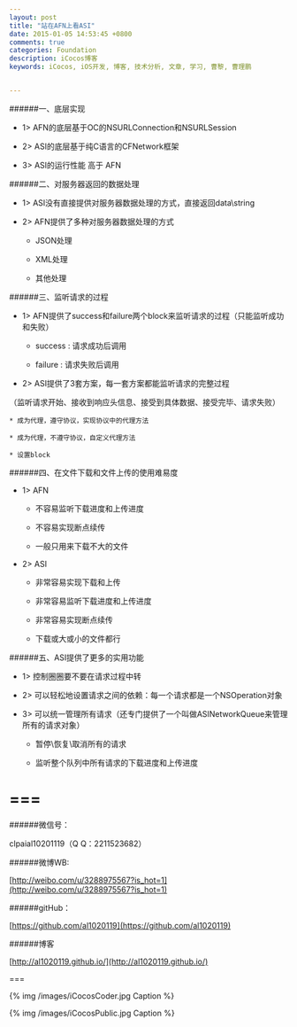 ```yaml
---
layout: post
title: "站在AFN上看ASI"
date: 2015-01-05 14:53:45 +0800
comments: true
categories: Foundation
description: iCocos博客
keywords: iCocos, iOS开发, 博客, 技术分析, 文章, 学习, 曹黎, 曹理鹏


---
```


######一、底层实现

* 1> AFN的底层基于OC的NSURLConnection和NSURLSession

* 2> ASI的底层基于纯C语言的CFNetwork框架

* 3> ASI的运行性能 高于 AFN



<!--more-->




######二、对服务器返回的数据处理

* 1> ASI没有直接提供对服务器数据处理的方式，直接返回data\string

* 2> AFN提供了多种对服务器数据处理的方式
	
	* JSON处理
	
	* XML处理
	
	* 其他处理

######三、监听请求的过程

* 1> AFN提供了success和failure两个block来监听请求的过程（只能监听成功和失败）

	* success : 请求成功后调用
	
	* failure : 请求失败后调用

* 2> ASI提供了3套方案，每一套方案都能监听请求的完整过程

（监听请求开始、接收到响应头信息、接受到具体数据、接受完毕、请求失败）

	* 成为代理，遵守协议，实现协议中的代理方法
	
	* 成为代理，不遵守协议，自定义代理方法
	
	* 设置block

######四、在文件下载和文件上传的使用难易度

* 1> AFN

	* 不容易监听下载进度和上传进度
	
	* 不容易实现断点续传
	
	* 一般只用来下载不大的文件

* 2> ASI

	* 非常容易实现下载和上传
	
	* 非常容易监听下载进度和上传进度
	
	* 非常容易实现断点续传
	
	* 下载或大或小的文件都行

######五、ASI提供了更多的实用功能

* 1> 控制圈圈要不要在请求过程中转

* 2> 可以轻松地设置请求之间的依赖：每一个请求都是一个NSOperation对象

* 3> 可以统一管理所有请求（还专门提供了一个叫做ASINetworkQueue来管理所有的请求对象）

	* 暂停\恢复\取消所有的请求
	
	* 监听整个队列中所有请求的下载进度和上传进度




===
===


######微信号：
	
clpaial10201119（Q Q：2211523682）
    
######微博WB:

[http://weibo.com/u/3288975567?is_hot=1](http://weibo.com/u/3288975567?is_hot=1)

######gitHub：


[https://github.com/al1020119](https://github.com/al1020119)
	
######博客

[http://al1020119.github.io/](http://al1020119.github.io/)

===

{% img /images/iCocosCoder.jpg Caption %}  

{% img /images/iCocosPublic.jpg Caption %}  